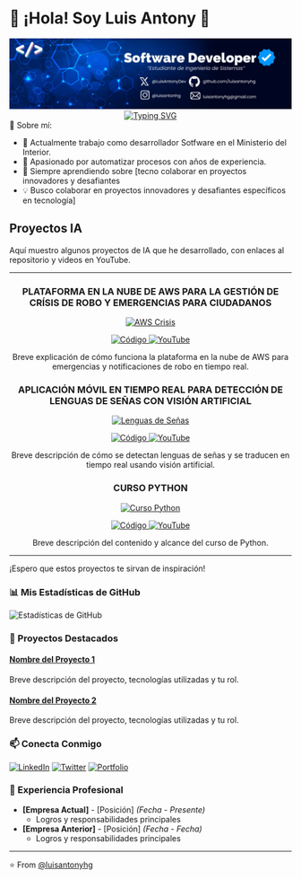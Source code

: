 # 👋 ¡Hola! Soy Luis Antony 🚀




<div align="center">
  <img src="./mibanner.jpeg" alt="vacio">
</div>
<div align="center">
  <a href="https://git.io/typing-svg">
    <img src="https://readme-typing-svg.demolab.com?font=Fira+Code&weight=600&size=28&duration=4000&pause=1000&color=36BCF7&center=true&vCenter=true&width=600&lines=Desarrollador+de+Software;Apasionado+por+la+Tecnolog%C3%ADa;Creando+Soluciones+Innovadoras;Siempre+Aprendiendo" alt="Typing SVG" />
  </a>
</div>
🚀 Sobre mí:

- 💼 Actualmente trabajo como desarrollador Sotfware en el Ministerio del Interior.
- 🌱 Apasionado por automatizar procesos con años de experiencia.
- 👯 Siempre aprendiendo sobre [tecno colaborar en proyectos innovadores y desafiantes
- 💡 Busco colaborar en proyectos innovadores y desafiantes específicos en tecnología]

## Proyectos IA

<!-- Puedes usar un título más grande o un texto introductorio aquí -->
Aquí muestro algunos proyectos de IA que he desarrollado, con enlaces al repositorio y videos en YouTube.

---
  <!-- Proyecto 2 -->
  <td width="50%">
    <div align="center">
      <h3>PLATAFORMA EN LA NUBE DE AWS PARA LA GESTIÓN DE CRÍSIS DE ROBO Y EMERGENCIAS PARA CIUDADANOS</h3>
      <!-- Imagen -->
      <a href="#">
        <img 
          src="https://via.placeholder.com/300x180.png?text=AWS+Crisis" 
          style="max-width: 100%;" 
          alt="AWS Crisis">
      </a>
      <!-- Badges (Código y YouTube) -->
      <p>
        <a href="#">
          <img 
            src="https://img.shields.io/badge/C%C3%93DIGO-80ffaa?style=for-the-badge&logo=github&logoColor=black" 
            alt="Código">
        </a>
        <a href="https://www.youtube.com/watch?v=EyOO3mcyGxk&t=36s">
          <img 
            src="https://img.shields.io/badge/-YouTube-green?style=for-the-badge&color=3fFD7f" 
            alt="YouTube">
        </a>
      </p>
      <!-- Descripción -->
      <p>
        Breve explicación de cómo funciona la plataforma en la nube de AWS para 
        emergencias y notificaciones de robo en tiempo real.
      </p>
    </div>
  </td>
</tr>

<!-- FILA 2: Proyecto 3 y Proyecto 4 -->
<tr>
  <!-- Proyecto 3 -->
  <td width="50%">
    <div align="center">
      <h3>APLICACIÓN MÓVIL EN TIEMPO REAL PARA DETECCIÓN DE LENGUAS DE SEÑAS CON VISIÓN ARTIFICIAL</h3>
      <!-- Imagen -->
      <a href="#">
        <img 
          src="https://via.placeholder.com/300x180.png?text=Lenguas+de+Se%C3%B1as" 
          style="max-width: 100%;" 
          alt="Lenguas de Señas">
      </a>
      <!-- Badges (Código y YouTube) -->
      <p>
        <a href="#">
          <img 
            src="https://img.shields.io/badge/C%C3%93DIGO-80ffaa?style=for-the-badge&logo=github&logoColor=black" 
            alt="Código">
        </a>
        <a href="https://www.youtube.com/watch?v=flByOuwAKcc">
          <img 
            src="https://img.shields.io/badge/-YouTube-green?style=for-the-badge&color=3fFD7f" 
            alt="YouTube">
        </a>
      </p>
      <!-- Descripción -->
      <p>
        Breve descripción de cómo se detectan lenguas de señas y se traducen 
        en tiempo real usando visión artificial.
      </p>
    </div>
  </td>

  <!-- Proyecto 4 -->
  <td width="50%">
    <div align="center">
      <h3>CURSO PYTHON</h3>
      <!-- Imagen -->
      <a href="#">
        <img 
          src="https://via.placeholder.com/300x180.png?text=Curso+Python" 
          style="max-width: 100%;" 
          alt="Curso Python">
      </a>
      <!-- Badges (Código y YouTube) -->
      <p>
        <a href="#">
          <img 
            src="https://img.shields.io/badge/C%C3%93DIGO-80ffaa?style=for-the-badge&logo=github&logoColor=black" 
            alt="Código">
        </a>
        <a href="https://www.youtube.com/watch?v=flByOuwAKcc">
          <img 
            src="https://img.shields.io/badge/-YouTube-green?style=for-the-badge&color=3fFD7f" 
            alt="YouTube">
        </a>
      </p>
      <!-- Descripción -->
      <p>
        Breve descripción del contenido y alcance del curso de Python.
      </p>
    </div>
  </td>
</tr>



---

<!-- Puedes cerrar con una frase o sección adicional -->
¡Espero que estos proyectos te sirvan de inspiración!


### 📊 Mis Estadísticas de GitHub

![Estadísticas de GitHub](https://github-readme-stats.vercel.app/api?username=luisantonyhg&show_icons=true&theme=radical)

### 🌟 Proyectos Destacados

#### [Nombre del Proyecto 1](link)
Breve descripción del proyecto, tecnologías utilizadas y tu rol.

#### [Nombre del Proyecto 2](link)
Breve descripción del proyecto, tecnologías utilizadas y tu rol.

### 📫 Conecta Conmigo

[![LinkedIn](https://img.shields.io/badge/-LinkedIn-0077B5?style=flat&logo=LinkedIn&logoColor=white)](TU_LINK_LINKEDIN)
[![Twitter](https://img.shields.io/badge/-Twitter-1DA1F2?style=flat&logo=Twitter&logoColor=white)](TU_LINK_TWITTER)
[![Portfolio](https://img.shields.io/badge/-Portfolio-000000?style=flat&logo=About.me&logoColor=white)](TU_LINK_PORTFOLIO)

### 💼 Experiencia Profesional

- **[Empresa Actual]** - [Posición] _(Fecha - Presente)_
  - Logros y responsabilidades principales
- **[Empresa Anterior]** - [Posición] _(Fecha - Fecha)_
  - Logros y responsabilidades principales

---
⭐️ From [@luisantonyhg](https://github.com/luisantonyhg)
